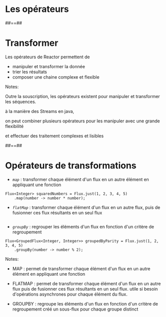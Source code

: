 <!-- .slide: class="transition bg-pink" -->
# Les opérateurs

##==##
<!-- .slide: -->

# Transformer

Les opérateurs de Reactor permettent de
- manipuler et transformer la donnée
- trier les résultats
- composer une chaine complexe et flexible

Notes:

Outre la souscription, les opérateurs existent pour manipuler et transformer les séquences.

à la manière des Streams en java, 

on peut combiner plusieurs opérateurs pour les manipuler avec une grande flexibilité

et effectuer des traitement complexes et lisibles

##==##
<!-- .slide: class="" -->

# Opérateurs de transformations

- _`map`_ : transformer chaque élément d'un flux en un autre élément en appliquant une fonction

```java[]
Flux<Integer> squaredNumbers = Flux.just(1, 2, 3, 4, 5)
    .map(number -> number * number);
```

- _`flatMap`_ : transformer chaque élément d'un flux en un autre flux, puis de fusionner ces flux résultants en un seul flux

```java[]
```

- _`groupBy`_ : regrouper les éléments d'un flux en fonction d'un critère de regroupement

```java[]
Flux<GroupedFlux<Integer, Integer>> groupedByParity = Flux.just(1, 2, 3, 4, 5)
    .groupBy(number -> number % 2);
```

Notes:

* MAP : 
permet de transformer chaque élément d'un flux en un autre élément en appliquant une fonction

* FLATMAP : 
permet de transformer chaque élément d'un flux en un autre flux
puis de fusionner ces flux résultants en un seul flux. 
utile si besoin d'opérations asynchrones pour chaque élément du flux.

* GROUPBY : 
regroupe les éléments d'un flux en fonction d'un critère de regroupement 
créé un sous-flux pour chaque groupe distinct



